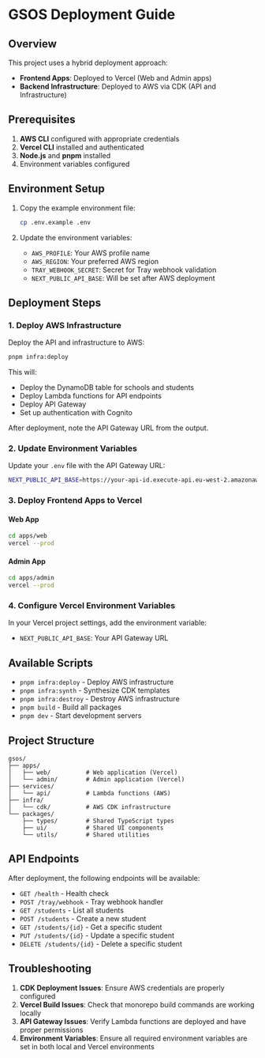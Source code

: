 # GSOS Deployment Guide

## Overview

This project uses a hybrid deployment approach:
- **Frontend Apps**: Deployed to Vercel (Web and Admin apps)
- **Backend Infrastructure**: Deployed to AWS via CDK (API and Infrastructure)

## Prerequisites

1. **AWS CLI** configured with appropriate credentials
2. **Vercel CLI** installed and authenticated
3. **Node.js** and **pnpm** installed
4. Environment variables configured

## Environment Setup

1. Copy the example environment file:
   ```bash
   cp .env.example .env
   ```

2. Update the environment variables:
   - `AWS_PROFILE`: Your AWS profile name
   - `AWS_REGION`: Your preferred AWS region
   - `TRAY_WEBHOOK_SECRET`: Secret for Tray webhook validation
   - `NEXT_PUBLIC_API_BASE`: Will be set after AWS deployment

## Deployment Steps

### 1. Deploy AWS Infrastructure

Deploy the API and infrastructure to AWS:

```bash
pnpm infra:deploy
```

This will:
- Deploy the DynamoDB table for schools and students
- Deploy Lambda functions for API endpoints
- Deploy API Gateway
- Set up authentication with Cognito

After deployment, note the API Gateway URL from the output.

### 2. Update Environment Variables

Update your `.env` file with the API Gateway URL:
```bash
NEXT_PUBLIC_API_BASE=https://your-api-id.execute-api.eu-west-2.amazonaws.com
```

### 3. Deploy Frontend Apps to Vercel

#### Web App
```bash
cd apps/web
vercel --prod
```

#### Admin App
```bash
cd apps/admin
vercel --prod
```

### 4. Configure Vercel Environment Variables

In your Vercel project settings, add the environment variable:
- `NEXT_PUBLIC_API_BASE`: Your API Gateway URL

## Available Scripts

- `pnpm infra:deploy` - Deploy AWS infrastructure
- `pnpm infra:synth` - Synthesize CDK templates
- `pnpm infra:destroy` - Destroy AWS infrastructure
- `pnpm build` - Build all packages
- `pnpm dev` - Start development servers

## Project Structure

```
gsos/
├── apps/
│   ├── web/          # Web application (Vercel)
│   └── admin/        # Admin application (Vercel)
├── services/
│   └── api/          # Lambda functions (AWS)
├── infra/
│   └── cdk/          # AWS CDK infrastructure
└── packages/
    ├── types/        # Shared TypeScript types
    ├── ui/           # Shared UI components
    └── utils/        # Shared utilities
```

## API Endpoints

After deployment, the following endpoints will be available:

- `GET /health` - Health check
- `POST /tray/webhook` - Tray webhook handler
- `GET /students` - List all students
- `POST /students` - Create a new student
- `GET /students/{id}` - Get a specific student
- `PUT /students/{id}` - Update a specific student
- `DELETE /students/{id}` - Delete a specific student

## Troubleshooting

1. **CDK Deployment Issues**: Ensure AWS credentials are properly configured
2. **Vercel Build Issues**: Check that monorepo build commands are working locally
3. **API Gateway Issues**: Verify Lambda functions are deployed and have proper permissions
4. **Environment Variables**: Ensure all required environment variables are set in both local and Vercel environments